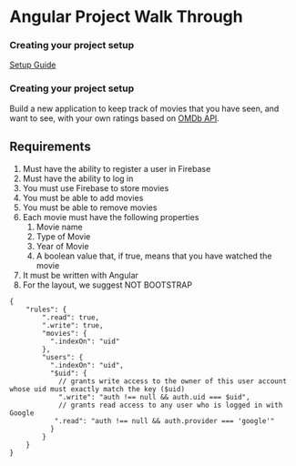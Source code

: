 # Angular Project Walk Through

### Creating your project setup

[Setup Guide](https://docs.google.com/document/d/17h_xTgq4xaHlD9iayVECjK9VQqMZS-xpTSf3BoLALAA/edit)

### Creating your project setup
Build a new application to keep track of movies that you have seen, and want to see, with your own ratings based on [OMDb API](http://omdbapi.com/).

## Requirements
1. Must have the ability to register a user in Firebase
1. Must have the ability to log in
1. You must use Firebase to store movies
1. You must be able to add movies
1. You must be able to remove movies
1. Each movie must have the following properties
   1. Movie name
   1. Type of Movie
   1. Year of Movie
   1. A boolean value that, if true, means that you have watched the movie
1. It must be written with Angular
1. For the layout, we suggest NOT BOOTSTRAP

```
{
    "rules": {
        ".read": true,
        ".write": true,
        "movies": {
          ".indexOn": "uid"
        },
        "users": {
          ".indexOn": "uid",
          "$uid": {
            // grants write access to the owner of this user account whose uid must exactly match the key ($uid)
            ".write": "auth !== null && auth.uid === $uid",
            // grants read access to any user who is logged in with Google
           ".read": "auth !== null && auth.provider === 'google'"
          }
        }
    }
}
```
